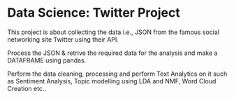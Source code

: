 # Data Science: Twitter Project

This project is about collecting the data i.e., JSON from the famous social networking site Twitter using their API.

Process the JSON & retrive the required data for the analysis and make a DATAFRAME using pandas.

Perform the data cleaning, processing and perform Text Analytics on it such as Sentiment Analysis, Topic modelling using LDA and NMF, Word Cloud Creation etc..
